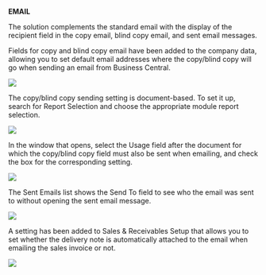 **EMAIL**

The solution complements the standard email with the display of the recipient field in the copy email, blind copy email, and sent email messages.

Fields for copy and blind copy email have been added to the company data, allowing you to set default email addresses where the copy/blind copy will go when sending an email from Business Central.

![][1]

The copy/blind copy sending setting is document-based. To set it up, search for Report Selection and choose the appropriate module report selection.

![][2]

In the window that opens, select the Usage field after the document for which the copy/blind copy field must also be sent when emailing, and check the box for the corresponding setting.

![][3]

The Sent Emails list shows the Send To field to see who the email was sent to without opening the sent email message.

![][4]

A setting has been added to Sales & Receivables Setup that allows you to set whether the delivery note is automatically attached to the email when emailing the sales invoice or not.

![][5]

  [1]: ./media/image1eng.png
  [2]: ./media/image2eng.png
  [3]: ./media/image3eng.png
  [4]: ./media/image4eng.png
  [5]: ./media/image5eng.png
